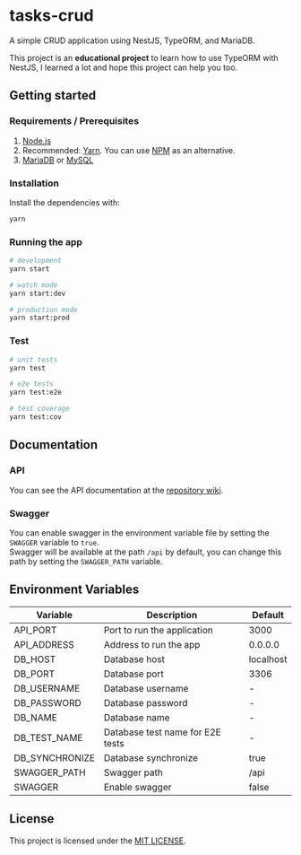 # tasks-crud
A simple CRUD application using NestJS, TypeORM, and MariaDB.

This project is an **educational project** to learn how to use TypeORM with NestJS, 
I learned a lot and hope this project can help you too.

## Getting started

### Requirements / Prerequisites
1. [Node.js](https://nodejs.org/en/) 
2. Recommended: [Yarn](https://yarnpkg.com/). You can use [NPM](https://www.npmjs.com/) as an alternative.
3. [MariaDB](https://mariadb.org/) or [MySQL](https://www.mysql.com/)

### Installation

Install the dependencies with:

```bash
yarn
```

### Running the app

```bash
# development
yarn start

# watch mode
yarn start:dev

# production mode
yarn start:prod
```

### Test

```bash
# unit tests
yarn test

# e2e tests
yarn test:e2e

# test coverage
yarn test:cov
```

## Documentation

### API

You can see the API documentation at the [repository wiki](https://github.com/vboechat/tasks-crud/wiki).

### Swagger

You can enable swagger in the environment variable file by setting the `SWAGGER` variable to `true`.<br />
Swagger will be available at the path `/api` by default, you can change this path by setting the `SWAGGER_PATH` variable.

## Environment Variables
| Variable       | Description                      | Default   |
|----------------|----------------------------------|-----------|
| API_PORT       | Port to run the application      | 3000      |
| API_ADDRESS    | Address to run the app           | 0.0.0.0   |
| DB_HOST        | Database host                    | localhost |
| DB_PORT        | Database port                    | 3306      |
| DB_USERNAME    | Database username                | -         |
| DB_PASSWORD    | Database password                | -         |
| DB_NAME        | Database name                    | -         |
| DB_TEST_NAME   | Database test name for E2E tests | -         |
| DB_SYNCHRONIZE | Database synchronize             | true      |
| SWAGGER_PATH   | Swagger path                     | /api      |
| SWAGGER        | Enable swagger                   | false     |

## License
This project is licensed under the [MIT LICENSE](https://choosealicense.com/licenses/mit/).
